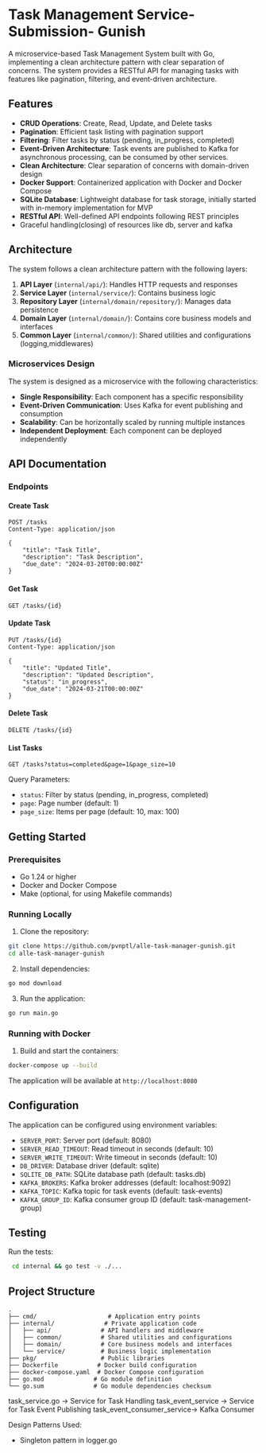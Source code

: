 # Task Management Service- Submission- Gunish

A microservice-based Task Management System built with Go, implementing a clean architecture pattern with clear separation of concerns.
The system provides a RESTful API for managing tasks with features like pagination, filtering, and event-driven architecture.

## Features

- **CRUD Operations**: Create, Read, Update, and Delete tasks
- **Pagination**: Efficient task listing with pagination support
- **Filtering**: Filter tasks by status (pending, in_progress, completed)
- **Event-Driven Architecture**: Task events are published to Kafka for asynchronous processing, can be consumed by other services.
- **Clean Architecture**: Clear separation of concerns with domain-driven design
- **Docker Support**: Containerized application with Docker and Docker Compose
- **SQLite Database**: Lightweight database for task storage, initially started with in-memory implementation for MVP
- **RESTful API**: Well-defined API endpoints following REST principles 
- Graceful handling(closing) of resources like db, server and kafka

## Architecture

The system follows a clean architecture pattern with the following layers:

1. **API Layer** (`internal/api/`): Handles HTTP requests and responses
2. **Service Layer** (`internal/service/`): Contains business logic
3. **Repository Layer** (`internal/domain/repository/`): Manages data persistence
4. **Domain Layer** (`internal/domain/`): Contains core business models and interfaces
5. **Common Layer** (`internal/common/`): Shared utilities and configurations (logging,middlewares)

### Microservices Design

The system is designed as a microservice with the following characteristics:

- **Single Responsibility**: Each component has a specific responsibility
- **Event-Driven Communication**: Uses Kafka for event publishing and consumption
- **Scalability**: Can be horizontally scaled by running multiple instances
- **Independent Deployment**: Each component can be deployed independently

## API Documentation

### Endpoints

#### Create Task
```http
POST /tasks
Content-Type: application/json

{
    "title": "Task Title",
    "description": "Task Description",
    "due_date": "2024-03-20T00:00:00Z"
}
```

#### Get Task
```http
GET /tasks/{id}
```

#### Update Task
```http
PUT /tasks/{id}
Content-Type: application/json

{
    "title": "Updated Title",
    "description": "Updated Description",
    "status": "in_progress",
    "due_date": "2024-03-21T00:00:00Z"
}
```

#### Delete Task
```http
DELETE /tasks/{id}
```

#### List Tasks
```http
GET /tasks?status=completed&page=1&page_size=10
```

Query Parameters:
- `status`: Filter by status (pending, in_progress, completed)
- `page`: Page number (default: 1)
- `page_size`: Items per page (default: 10, max: 100)

## Getting Started

### Prerequisites

- Go 1.24 or higher
- Docker and Docker Compose
- Make (optional, for using Makefile commands)

### Running Locally

1. Clone the repository:
```bash
git clone https://github.com/pvnptl/alle-task-manager-gunish.git
cd alle-task-manager-gunish
```

2. Install dependencies:
```bash
go mod download
```

3. Run the application:
```bash
go run main.go
```

### Running with Docker

1. Build and start the containers:
```bash
docker-compose up --build
```

The application will be available at `http://localhost:8080`

## Configuration

The application can be configured using environment variables:

- `SERVER_PORT`: Server port (default: 8080)
- `SERVER_READ_TIMEOUT`: Read timeout in seconds (default: 10)
- `SERVER_WRITE_TIMEOUT`: Write timeout in seconds (default: 10)
- `DB_DRIVER`: Database driver (default: sqlite)
- `SQLITE_DB_PATH`: SQLite database path (default: tasks.db)
- `KAFKA_BROKERS`: Kafka broker addresses (default: localhost:9092)
- `KAFKA_TOPIC`: Kafka topic for task events (default: task-events)
- `KAFKA_GROUP_ID`: Kafka consumer group ID (default: task-management-group)

## Testing

Run the tests:
```bash
 cd internal && go test -v ./...
```

## Project Structure

```
.
├── cmd/                    # Application entry points
├── internal/              # Private application code
│   ├── api/              # API handlers and middleware
│   ├── common/           # Shared utilities and configurations
│   ├── domain/           # Core business models and interfaces
│   └── service/          # Business logic implementation
├── pkg/                  # Public libraries
├── Dockerfile           # Docker build configuration
├── docker-compose.yaml  # Docker Compose configuration
├── go.mod              # Go module definition
└── go.sum              # Go module dependencies checksum
```

task_service.go -> Service for Task Handling
task_event_service -> Service for Task Event Publishing
task_event_consumer_service-> Kafka Consumer

Design Patterns Used:
* Singleton pattern in logger.go



